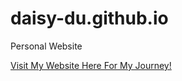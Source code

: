 # daisy-du.github.io
Personal Website

[Visit My Website Here For My Journey!](https://daisy-du.github.io/)
